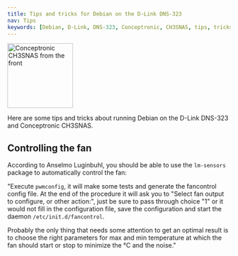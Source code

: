 ```yaml
---
title: Tips and tricks for Debian on the D-Link DNS-323
nav: Tips
keywords: [Debian, D-Link, DNS-323, Conceptronic, CH3SNAS, tips, tricks]
---
```


<div class="right">
<img src = "../images/r_ch3snas_front.jpg" class="border" alt="Conceptronic CH3SNAS from the front" width="148" height="146" />
</div>

Here are some tips and tricks about running Debian on the D-Link DNS-323
and Conceptronic CH3SNAS.

<h2 id="fan-control">Controlling the fan</h2>

According to Anselmo Luginbuhl, you should be able to use the `lm-sensors`
package to automatically control the fan:

"Execute `pwmconfig`, it will make some tests and generate the fancontrol
config file. At the end of the procedure it will ask you to "Select fan
output to configure, or other action:", just be sure to pass through choice
"1" or it would not fill in the configuration file, save the configuration
and start the daemon `/etc/init.d/fancontrol`.

Probably the only thing that needs some attention to get an optimal result
is to choose the right parameters for max and min temperature at which the
fan should start or stop to minimize the °C and the noise."

